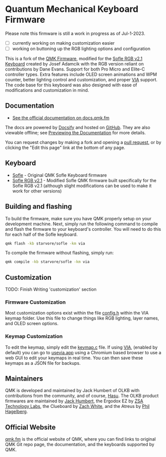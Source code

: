 # Quantum Mechanical Keyboard Firmware

Please note this firmware is still a work in progress as of Jul-1-2023.
- [ ] currently working on making customization easier
- [ ] working on buttoning up the RGB lighting options and configuration

This is a fork of the [QMK Firmware](https://github.com/qmk/qmk_firmware), modified for the [Sofle RGB v2.1 Keyboard](https://josefadamcik.github.io/SofleKeyboard/) created by Josef Adamcik with the RGB version reliant on contributions by Dane Evans. Support for both Pro Micro and Elite-C controller types. Extra features include OLED screen animations and WPM counter, better lighting control and customization, and proper [VIA](https://usevia.app/) support. The code base for this keyboard was also designed with ease of modifications and customization in mind.

## Documentation

* [See the official documentation on docs.qmk.fm](https://docs.qmk.fm)

The docs are powered by [Docsify](https://docsify.js.org/) and hosted on [GitHub](/docs/). They are also viewable offline; see [Previewing the Documentation](https://docs.qmk.fm/#/contributing?id=previewing-the-documentation) for more details.

You can request changes by making a fork and opening a [pull request](https://github.com/qmk/qmk_firmware/pulls), or by clicking the "Edit this page" link at the bottom of any page.

## Keyboard

* [Sofle](/keyboards/sofle/) - Original QMK Sofle Keyboard firmware
* [Sofle RGB v2.1](/keyboards/starvore/sofle) - Modified Sofle QMK firmware built specifically for the Sofle RGB v2.1 (although slight modifications can be used to make it work for other versions)

## Building and flashing

To build the firmware, make sure you have QMK properly setup on your development machine. Next, simply run the following command to compile and flash the firmware to your keyboard's controller. You will need to do this for each half of the Sofle keyboard.

```sh
qmk flash -kb starvore/sofle -km via
```

To compile the firmware without flashing, simply run:

```sh
qmk compile -kb starvore/sofle -km via
```

## Customization

TODO: Finish Writing 'customization' section

### Firmware Customization

Most customization options exist within the file [config.h](/keyboards/starvore/sofle/keymaps/via/config.h) within the VIA keymap folder. Use this file to change things like RGB lighting, layer names, and OLED screen options. 

### Keymap Customization

To edit the keymap, simply edit the [keymap.c](/keyboards/starvore/sofle/keymaps/via/keymap.c) file. If using [VIA](https://usevia.app/), (enabled by default) you can go to [usevia.app](https://usevia.app/) using a Chromium based browser to use a web GUI to edit your keymaps in real time. You can then save these keymaps as a JSON file for backups.

## Maintainers

QMK is developed and maintained by Jack Humbert of OLKB with contributions from the community, and of course, [Hasu](https://github.com/tmk). The OLKB product firmwares are maintained by [Jack Humbert](https://github.com/jackhumbert), the Ergodox EZ by [ZSA Technology Labs](https://github.com/zsa), the Clueboard by [Zach White](https://github.com/skullydazed), and the Atreus by [Phil Hagelberg](https://github.com/technomancy).

## Official Website

[qmk.fm](https://qmk.fm) is the official website of QMK, where you can find links to original QMK Git repo page, the documentation, and the keyboards supported by QMK.

